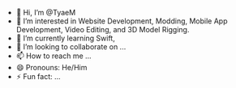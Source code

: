 - 👋 Hi, I’m @TyaeM
- 👀 I’m interested in Website Development, Modding, Mobile App Development, Video Editing, and 3D Model Rigging.   
- 🌱 I’m currently learning Swift, 
- 💞️ I’m looking to collaborate on ...
- 📫 How to reach me ...
- 😄 Pronouns: He/Him
- ⚡ Fun fact: ...

<!---
TyaeM/TyaeM is a ✨ special ✨ repository because its `README.md` (this file) appears on your GitHub profile.
You can click the Preview link to take a look at your changes.
--->
